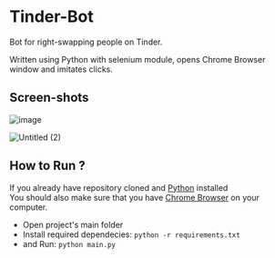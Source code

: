 # Tinder-Bot
Bot for right-swapping people on Tinder.

Written using Python with selenium module, opens Chrome Browser window and imitates clicks.

## Screen-shots
![image](https://github.com/user-attachments/assets/ee5dd251-58c8-4d2d-9511-36eaa9ed92f9)

![Untitled (2)](https://github.com/user-attachments/assets/87b28ebb-bd5c-4a84-a166-e22e823db74f)




## How to Run ?
If you already have repository cloned and [Python](https://www.python.org/downloads/) installed<br>
You should also make sure that you have [Chrome Browser](https://www.google.com/chrome/) on your computer.
- Open project's main folder
- Install required dependecies: `python -r requirements.txt`
- and Run: `python main.py`
